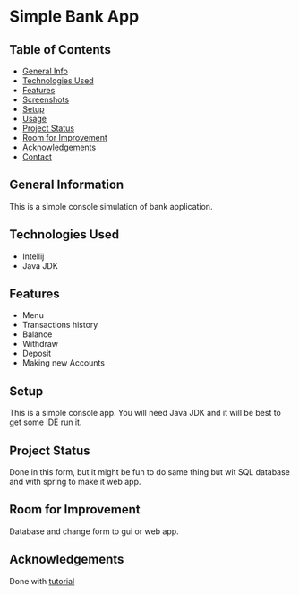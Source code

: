# Simple Bank App

## Table of Contents
* [General Info](#general-information)
* [Technologies Used](#technologies-used)
* [Features](#features)
* [Screenshots](#screenshots)
* [Setup](#setup)
* [Usage](#usage)
* [Project Status](#project-status)
* [Room for Improvement](#room-for-improvement)
* [Acknowledgements](#acknowledgements)
* [Contact](#contact)
<!-- * [License](#license) -->


## General Information
This is a simple console simulation of bank application. 


## Technologies Used
- Intellij
- Java JDK

## Features
- Menu
- Transactions history
- Balance
- Withdraw
- Deposit
- Making new Accounts


## Setup
This is a simple console app. You will need Java JDK and it will be best to get some IDE run it.


## Project Status
Done in this form, but it might be fun to do same thing but wit SQL database and with spring to make it web app.


## Room for Improvement
Database and change form to gui or web app.


## Acknowledgements
Done with [tutorial](https://www.youtube.com/watch?v=wQbEH4tVMJA&t=2s)

